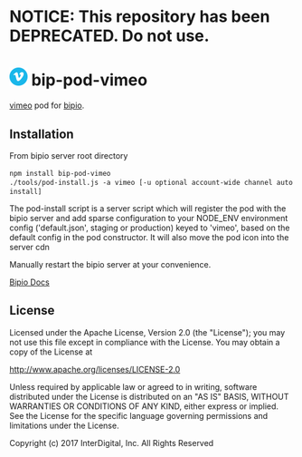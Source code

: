 # **NOTICE:** This repository has been **DEPRECATED**. Do not use.
![vimeo](vimeo.png) bip-pod-vimeo
=======

<a href="http://en.wikipedia.org/wiki/vimeo_(text)">vimeo</a> pod for [bipio](https://bip.io).

## Installation

From bipio server root directory

    npm install bip-pod-vimeo
    ./tools/pod-install.js -a vimeo [-u optional account-wide channel auto install]

The pod-install script is a server script which will register the pod with the bipio server and add sparse
configuration to your NODE_ENV environment config ('default.json', staging or production)
keyed to 'vimeo', based on the default config in the pod constructor.  It will also move the
pod icon into the server cdn

Manually restart the bipio server at your convenience.

[Bipio Docs](https://bip.io/docs/pods/vimeo)

## License

Licensed under the Apache License, Version 2.0 (the "License"); you may not use this file except in compliance with the License. You may obtain a copy of the License at

http://www.apache.org/licenses/LICENSE-2.0

Unless required by applicable law or agreed to in writing, software distributed under the License is distributed on an "AS IS" BASIS, WITHOUT WARRANTIES OR CONDITIONS OF ANY KIND, either express or implied. See the License for the specific language governing permissions and limitations under the License.


Copyright (c) 2017 InterDigital, Inc. All Rights Reserved
